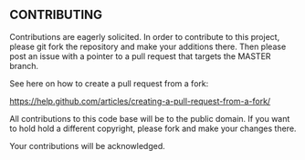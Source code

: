 ## CONTRIBUTING ##

Contributions are eagerly solicited. In order to contribute to this project, please git fork the repository and
make your additions there. Then please post an issue with a pointer to a pull request that targets the MASTER branch.

See here on how to create a pull request from a fork:

https://help.github.com/articles/creating-a-pull-request-from-a-fork/

All contributions to this code base will be to the public domain. If you want to hold hold a different copyright, 
please fork and make your changes there. 

Your contributions will be acknowledged.
